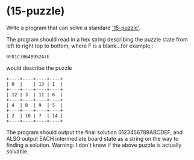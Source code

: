 # (15-puzzle)
<div class="md"><p>Write a program that can solve a standard <a href="http://en.wikipedia.org/wiki/Fifteen_puzzle">'15-puzzle'</a>.</p>
<p>The program should read in a hex string describing the puzzle state from left to right top to bottom, where F is a blank...for example,:</p>
<pre><code>0FD1C3B648952A7E 
</code></pre>
<p>would describe the puzzle</p>
<pre><code>+----+----+----+----+
| 0  |    | 13 | 1  |
+----+----+----+----+
| 12 | 3  | 11 | 6  |
+----+----+----+----+
| 4  | 8  | 9  | 5  |
+----+----+----+----+
| 2  | 10 | 7  | 14 |
+----+----+----+----+
</code></pre>
<p>The program should output the final solution 0123456789ABCDEF, and ALSO output EACH intermediate board state as a string on the way to finding a solution.
Warning: I don't know if the above puzzle is actually solvable.</p>
</div>
